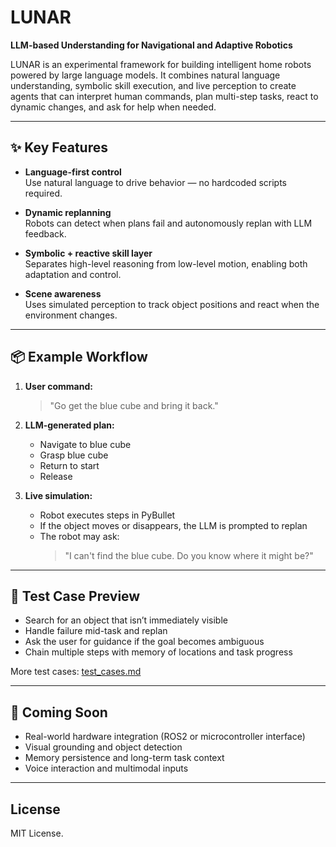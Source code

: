 # LUNAR

**LLM-based Understanding for Navigational and Adaptive Robotics**

LUNAR is an experimental framework for building intelligent home robots powered by large language models. It combines natural language understanding, symbolic skill execution, and live perception to create agents that can interpret human commands, plan multi-step tasks, react to dynamic changes, and ask for help when needed.

---

## ✨ Key Features

- **Language-first control**  
  Use natural language to drive behavior — no hardcoded scripts required.

- **Dynamic replanning**  
  Robots can detect when plans fail and autonomously replan with LLM feedback.

- **Symbolic + reactive skill layer**  
  Separates high-level reasoning from low-level motion, enabling both adaptation and control.

- **Scene awareness**  
  Uses simulated perception to track object positions and react when the environment changes.

---

## 📦 Example Workflow

1. **User command:**

   > "Go get the blue cube and bring it back."

2. **LLM-generated plan:**

   - Navigate to blue cube
   - Grasp blue cube
   - Return to start
   - Release

3. **Live simulation:**
   - Robot executes steps in PyBullet
   - If the object moves or disappears, the LLM is prompted to replan
   - The robot may ask:
     > "I can't find the blue cube. Do you know where it might be?"

---

## 🧪 Test Case Preview

- Search for an object that isn’t immediately visible
- Handle failure mid-task and replan
- Ask the user for guidance if the goal becomes ambiguous
- Chain multiple steps with memory of locations and task progress

More test cases: [test_cases.md](./test_cases.md)

---

## 🚀 Coming Soon

- Real-world hardware integration (ROS2 or microcontroller interface)  
- Visual grounding and object detection  
- Memory persistence and long-term task context  
- Voice interaction and multimodal inputs

---

## License

MIT License.
